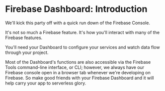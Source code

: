 # Firebase Dashboard: Introduction

We'll kick this party off with a quick run down of the Firebase Console.

It's not so much a Firebase feature. It's how you'll interact with many of the Firebase features.

You'll need your Dashboard to configure your services and watch data flow through your project.

Most of the Dashboard's functions are also accessible via the Firebase Tools command-line interface, or CLI; however, we always have our Firebase console open in a browser tab whenever we're developing on Firebase. So make good friends with your Firebase Dashboard and it will help carry your app to serverless glory.
